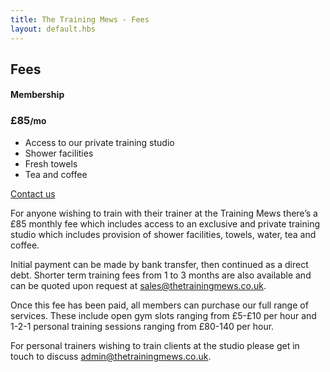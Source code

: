 ```yaml
---
title: The Training Mews - Fees
layout: default.hbs
---
```


<div class="mb-5"></div>

## Fees

<div class="row row-cols-1 row-cols-md-3 mb-3 text-center">
  <div class="col"></div>
  <div class="col">
    <div class="card mb-4 rounded-3 shadow-sm">
      <div class="card-header py-3">
        <h4 class="my-0 fw-normal">Membership</h4>
      </div>
      <div class="card-body">
        <h3 class="card-title pricing-card-title">£85<small class="text-body-secondary fw-light">/mo</small></h3>
        <ul class="list-unstyled mt-3 mb-4">
          <li>Access to our private training studio</li>
          <li>Shower facilities</li>
          <li>Fresh towels</li>
          <li>Tea and coffee</li>
        </ul>
        <a href="mailto:admin@thetrainingmews.co.uk" class="w-100 btn btn-lg btn-primary">Contact us</a>
      </div>
    </div>
  </div>
  <div class="col"></div>
</div>


For anyone wishing to train with their trainer at the Training Mews there’s a £85 monthly fee which includes access to an exclusive and private training studio which includes provision of shower facilities, towels, water, tea and coffee. 

Initial payment can be made by bank transfer, then continued as a direct debt. Shorter term training fees from 1 to 3 months are also available and can be quoted upon request at sales@thetrainingmews.co.uk.

Once this fee has been paid, all members can purchase our full range of services. These include open gym slots ranging from £5-£10 per hour and 1-2-1 personal training sessions ranging from £80-140 per hour. 

For personal trainers wishing to train clients at the studio please get in touch to discuss admin@thetrainingmews.co.uk.
